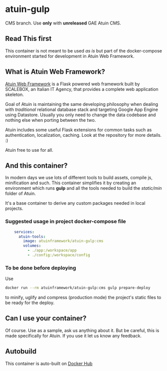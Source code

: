 # atuin-gulp

CMS branch. Use **only** with **unreleased** GAE Atuin CMS.

## Read This first

This container is not meant to be used *as is* but part of the docker-compose
environment started for development in Atuin Web Framework.

## What is Atuin Web Framework?

[Atuin Web Framework] is a Flask powered web framework built by SCALEBOX, an Italian IT Agency,
that provides a complete web application skeleton.

Goal of Atuin is maintaining the same developing philosophy when dealing with *traditional*
relational database stack and targeting Google App Engine using Datastore.
Usually you only need to change the data codebase and nothing else when porting between the two.

Atuin includes some useful Flask extensions for common tasks such as authentication,
localization, caching. Look at the repository for more details. :)

Atuin free to use for all.

## And this container?

In modern days we use lots of different tools to build assets, compile js, minification
and such.
This container simplifies it by creating an environment which runs **gulp** and
all the tools needed to build the *static/min* folder of Atuin.

It's a base container to derive any custom packages needed in local projects.

### Suggested usage in project docker-compose file

```yaml
    services:
      atuin-tools:
        image: atuinframework/atuin-gulp:cms
        volumes:
          - ./app:/workspace/app
          - ./config:/workspace/config
```

### To be done before deploying

Use 

```bash
docker run --rm atuinframework/atuin-gulp:cms gulp prepare-deploy
```

to minify, uglify and compress (production mode) the project's static files to be ready for the deploy.



## Can I use your container?

Of course. Use as a sample, ask us anything about it. But be careful, this is
made specifically for Atuin.
If you use it let us know any feedback.

## Autobuild

This container is auto-built on [Docker Hub]

[Atuin Web Framework]: https://github.com/atuinframework
[Docker Hub]:https://hub.docker.com/r/atuinframework/atuin-gulp